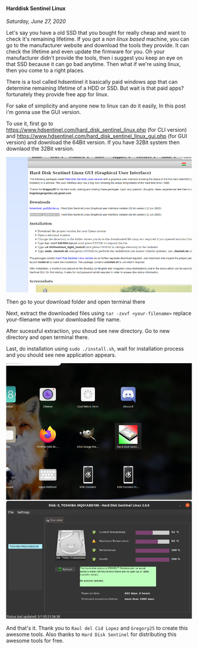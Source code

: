 #### Harddisk Sentinel Linux
_Saturday, June 27, 2020_

Let's say you have a old SSD that you bought for really cheap and want to check it's remaining 
lifetime. If you got a *non linux based* machine, you can go to the manufacturer website and 
download the tools they provide. It can check the lifetime and even update the firmware for you. 
Oh your manufacturer didn't provide the tools, then i suggest you keep an eye on that SSD because 
it can go bad anytime. Then what if we're using linux, then you come to a right places.

There is a tool called hdsentinel it basically paid windows app that can determine remaining 
lifetime of a HDD or SSD. But wait is that paid apps? fortunately they provide free app for linux.

For sake of simplicity and anyone new to linux can do it easily, In this post i'm gonna use the GUI 
version.

To use it, first go to <https://www.hdsentinel.com/hard_disk_sentinel_linux.php> (for CLI version) and 
<https://www.hdsentinel.com/hard_disk_sentinel_linux_gui.php> (for GUI version) and download the 64Bit 
version. If you have 32Bit system then downlaod the 32Bit version.
<div class="row">
	<div class="col-sm-3"></div>
	<div class="col-sm-6">
		<div class="thumbnail">
			<img class="img-responsive" src="./posts/2020-06-27-harddisk-sentinel-linux/1.png" alt="img">
		</div>
	</div>
	<div class="col-sm-3"></div>
</div>

Then go to your download folder and open terminal there

Next, extract the downloaded files using `tar -zxvf <your-filename>` replace your-filename with your 
downloaded file name.

After sucessful extraction, you shoud see new directory. Go to new directory and open terminal there.

Last, do installation using `sudo ./install.sh`, wait for installation process and you should see new 
application appears.
<div class="row">
	<div class="col-sm-3"></div>
	<div class="col-sm-6">
		<div class="thumbnail">
			<img class="img-responsive" src="./posts/2020-06-27-harddisk-sentinel-linux/2.jpg" alt="img">
		</div>
	</div>
	<div class="col-sm-3"></div>
</div>
<div class="row">
	<div class="col-sm-3"></div>
	<div class="col-sm-6">
		<div class="thumbnail">
			<img class="img-responsive" src="./posts/2020-06-27-harddisk-sentinel-linux/3.png" alt="img">
		</div>
	</div>
	<div class="col-sm-3"></div>
</div>

And that's it. Thank you to `Raul del Cid Lopez` and `Gregory25` to create this awesome tools. Also 
thanks to `Hard Disk Sentinel` for distributing this awesome tools for free.